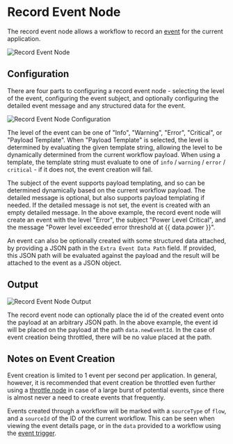 # Record Event Node

The record event node allows a workflow to record an [event](/events/overview) for the current application.

![Record Event Node](/images/workflows/outputs/record-event-node.png "Record Event Node")

## Configuration

There are four parts to configuring a record event node - selecting the level of the event, configuring the event subject, and optionally configuring the detailed event message and any structured data for the event.

![Record Event Node Configuration](/images/workflows/outputs/record-event-node-config.png "Record Event Node Configuration")

The level of the event can be one of "Info", "Warning", "Error", "Critical", or "Payload Template". When "Payload Template" is selected, the level is determined by evaluating the given template string, allowing the level to be dynamically determined from the current workflow payload.  When using a template, the template string must evaluate to one of `info` / `warning` / `error` / `critical` - if it does not, the event creation will fail.

The subject of the event supports payload templating, and so can be determined dynamically based on the current workflow payload. The detailed message is optional, but also supports payload templating if needed. If the detailed message is not set, the event is created with an empty detailed message. In the above example, the record event node will create an event with the level "Error", the subject "Power Level Critical", and the message "Power level exceeded error threshold at {{ data.power }}".

An event can also be optionally created with some structured data attached, by providing a JSON path in the `Extra Event Data Path` field.  If provided, this JSON path will be evaluated against the payload and the result will be attached to the event as a JSON object.

## Output

![Record Event Node Output](/images/workflows/outputs/record-event-node-output.png "Record Event Node Output")

The record event node can optionally place the id of the created event onto the payload at an arbitrary JSON path.  In the above example, the event id will be placed on the payload at the path `data.newEventId`.  In the case of event creation being throttled, there will be no value placed at the path.

## Notes on Event Creation

Event creation is limited to 1 event per second per application.  In general, however, it is recommended that event creation be throttled even further using a [throttle node](/workflows/logic/throttle/) in case of a large burst of potential events, since there is almost never a need to create events that frequently.

Events created through a workflow will be marked with a `sourceType` of `flow`, and a `sourceId` of the ID of the current workflow.  This can be seen when viewing the event details page, or in the `data` provided to a workflow using the [event trigger](/workflows/triggers/event).
